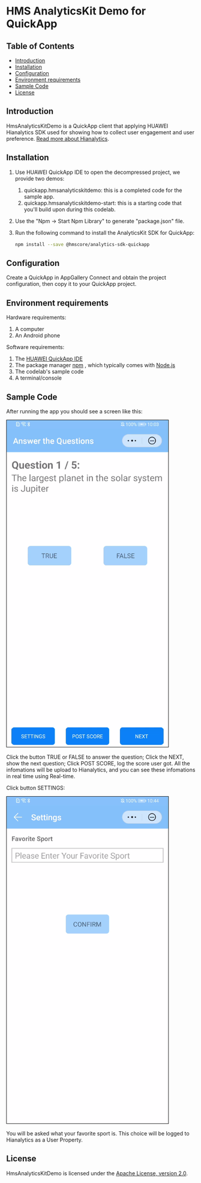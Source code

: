 # HMS AnalyticsKit Demo for QuickApp

## Table of Contents

* [Introduction](#introduction)
* [Installation](#installation)
* [Configuration](#configuration)
* [Environment requirements](#environment-requirements)
* [Sample Code](#sample-code)
* [License](#license)

## Introduction

HmsAnalyticsKitDemo is a QuickApp client that applying HUAWEI Hianalytics SDK used for showing how to collect user engagement and user preference.
[Read more about Hianalytics](https://developer.huawei.com/consumer/en/doc/development/HMSCore-Guides/introduction-0000001050745149 ).

## Installation

1. Use HUAWEI QuickApp IDE to open the decompressed project, we provide two demos:
   1. quickapp.hmsanalyticskitdemo: this is a completed code for the sample app.
   2. quickapp.hmsanalyticskitdemo-start: this is a starting code that you'll build upon during this codelab.
2. Use the "Npm -> Start Npm Library" to generate "package.json" file.
3. Run the following command to install the AnalyticsKit SDK for QuickApp:
  
   ```bash
   npm install --save @hmscore/analytics-sdk-quickapp
   ```

## Configuration

Create a QuickApp in AppGallery Connect and obtain the project configuration, then copy it to your QuickApp project.

## Environment requirements

Hardware requirements:

1. A computer
2. An Android phone

Software requirements:

1. The [HUAWEI QuickApp IDE](https://developer.huawei.com/consumer/cn/quickApp-ide/)
2. The package manager [npm](https://www.npmjs.com) , which typically comes with [Node.js](https://nodejs.org/en)
3. The codelab's sample code
4. A terminal/console

## Sample Code

After running the app you should see a screen like this:

![screen_0](screenshot/screen_0.PNG)

Click the button TRUE or FALSE to answer the question; Click the NEXT, show the next question; Click POST SCORE, log the score user got. All the infomations will be upload to Hianalytics, and you can see these infomations in real time using Real-time.

Click button SETTINGS:

![screen_1](screenshot/screen_1.PNG)

You will be asked what your favorite sport is. This choice will be logged to Hianalytics as a User Property.

## License

HmsAnalyticsKitDemo is licensed under the [Apache License, version 2.0](http://www.apache.org/licenses/LICENSE-2.0).
